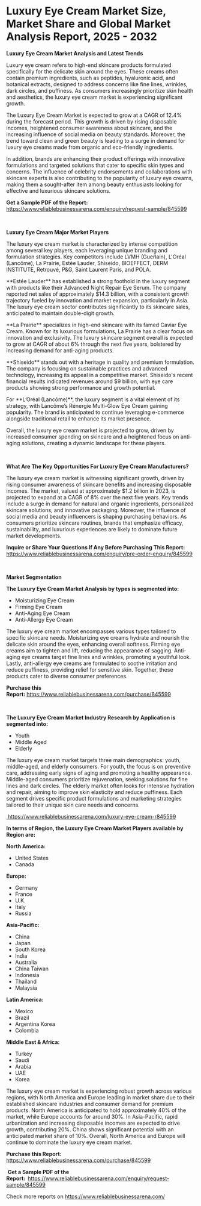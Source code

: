 <p><h1>Luxury Eye Cream Market Size, Market Share and Global Market Analysis Report, 2025 - 2032</h1></p><p><strong>Luxury Eye Cream Market Analysis and Latest Trends</strong></p>
<p><p>Luxury eye cream refers to high-end skincare products formulated specifically for the delicate skin around the eyes. These creams often contain premium ingredients, such as peptides, hyaluronic acid, and botanical extracts, designed to address concerns like fine lines, wrinkles, dark circles, and puffiness. As consumers increasingly prioritize skin health and aesthetics, the luxury eye cream market is experiencing significant growth.</p><p>The Luxury Eye Cream Market is expected to grow at a CAGR of 12.4% during the forecast period. This growth is driven by rising disposable incomes, heightened consumer awareness about skincare, and the increasing influence of social media on beauty standards. Moreover, the trend toward clean and green beauty is leading to a surge in demand for luxury eye creams made from organic and eco-friendly ingredients. </p><p>In addition, brands are enhancing their product offerings with innovative formulations and targeted solutions that cater to specific skin types and concerns. The influence of celebrity endorsements and collaborations with skincare experts is also contributing to the popularity of luxury eye creams, making them a sought-after item among beauty enthusiasts looking for effective and luxurious skincare solutions.</p></p>
<p><strong>Get a Sample PDF of the Report:&nbsp;</strong> <a href="https://www.reliablebusinessarena.com/enquiry/request-sample/845599?utm_campaign=1912&utm_medium=2&utm_source=Github&utm_content=ia&utm_term=08022025&utm_id=luxury-eye-cream">https://www.reliablebusinessarena.com/enquiry/request-sample/845599</a></p>
<p>&nbsp;</p>
<p><strong>Luxury Eye Cream Major Market Players</strong></p>
<p><p>The luxury eye cream market is characterized by intense competition among several key players, each leveraging unique branding and formulation strategies. Key competitors include LVMH (Guerlain), L'Oréal (Lancôme), La Prairie, Estée Lauder, Shiseido, BIOEFFECT, DERM INSTITUTE, Retrouvé, P&G, Saint Laurent Paris, and POLA.</p><p>**Estée Lauder** has established a strong foothold in the luxury segment with products like their Advanced Night Repair Eye Serum. The company reported net sales of approximately $14.3 billion, with a consistent growth trajectory fueled by innovation and market expansion, particularly in Asia. The luxury eye cream sector contributes significantly to its skincare sales, anticipated to maintain double-digit growth.</p><p>**La Prairie** specializes in high-end skincare with its famed Caviar Eye Cream. Known for its luxurious formulations, La Prairie has a clear focus on innovation and exclusivity. The luxury skincare segment overall is expected to grow at CAGR of about 6% through the next five years, bolstered by increasing demand for anti-aging products.</p><p>**Shiseido** stands out with a heritage in quality and premium formulation. The company is focusing on sustainable practices and advanced technology, increasing its appeal in a competitive market. Shiseido's recent financial results indicated revenues around $9 billion, with eye care products showing strong performance and growth potential.</p><p>For **L’Oréal (Lancôme)**, the luxury segment is a vital element of its strategy, with Lancôme’s Rénergie Multi-Glow Eye Cream gaining popularity. The brand is anticipated to continue leveraging e-commerce alongside traditional retail to enhance its market presence.</p><p>Overall, the luxury eye cream market is projected to grow, driven by increased consumer spending on skincare and a heightened focus on anti-aging solutions, creating a dynamic landscape for these players.</p></p>
<p>&nbsp;</p>
<p><strong>What Are The Key Opportunities For Luxury Eye Cream Manufacturers?</strong></p>
<p><p>The luxury eye cream market is witnessing significant growth, driven by rising consumer awareness of skincare benefits and increasing disposable incomes. The market, valued at approximately $1.2 billion in 2023, is projected to expand at a CAGR of 8% over the next five years. Key trends include a surge in demand for natural and organic ingredients, personalized skincare solutions, and innovative packaging. Moreover, the influence of social media and beauty influencers is shaping purchasing behaviors. As consumers prioritize skincare routines, brands that emphasize efficacy, sustainability, and luxurious experiences are likely to dominate future market developments.</p></p>
<p><strong>Inquire or Share Your Questions If Any Before Purchasing This Report:</strong> <a href="https://www.reliablebusinessarena.com/enquiry/pre-order-enquiry/845599?utm_campaign=1912&utm_medium=2&utm_source=Github&utm_content=ia&utm_term=08022025&utm_id=luxury-eye-cream">https://www.reliablebusinessarena.com/enquiry/pre-order-enquiry/845599</a></p>
<p>&nbsp;</p>
<p><strong>Market Segmentation</strong></p>
<p><strong>The Luxury Eye Cream Market Analysis by types is segmented into:</strong></p>
<p><ul><li>Moisturizing Eye Cream</li><li>Firming Eye Cream</li><li>Anti-Aging Eye Cream</li><li>Anti-Allergy Eye Cream</li></ul></p>
<p><p>The luxury eye cream market encompasses various types tailored to specific skincare needs. Moisturizing eye creams hydrate and nourish the delicate skin around the eyes, enhancing overall softness. Firming eye creams aim to tighten and lift, reducing the appearance of sagging. Anti-aging eye creams target fine lines and wrinkles, promoting a youthful look. Lastly, anti-allergy eye creams are formulated to soothe irritation and reduce puffiness, providing relief for sensitive skin. Together, these products cater to diverse consumer preferences.</p></p>
<p><strong>Purchase this Report:&nbsp;</strong><a href="https://www.reliablebusinessarena.com/purchase/845599?utm_campaign=1912&utm_medium=2&utm_source=Github&utm_content=ia&utm_term=08022025&utm_id=luxury-eye-cream">https://www.reliablebusinessarena.com/purchase/845599</a></p>
<p>&nbsp;</p>
<p><strong>The Luxury Eye Cream Market Industry Research by Application is segmented into:</strong></p>
<p><ul><li>Youth</li><li>Middle Aged</li><li>Elderly</li></ul></p>
<p><p>The luxury eye cream market targets three main demographics: youth, middle-aged, and elderly consumers. For youth, the focus is on preventive care, addressing early signs of aging and promoting a healthy appearance. Middle-aged consumers prioritize rejuvenation, seeking solutions for fine lines and dark circles. The elderly market often looks for intensive hydration and repair, aiming to improve skin elasticity and reduce puffiness. Each segment drives specific product formulations and marketing strategies tailored to their unique skin care needs and concerns.</p></p>
<p><a href="https://www.reliablebusinessarena.com/luxury-eye-cream-r845599?utm_campaign=1912&utm_medium=2&utm_source=Github&utm_content=ia&utm_term=08022025&utm_id=luxury-eye-cream">&nbsp;https://www.reliablebusinessarena.com/luxury-eye-cream-r845599</a></p>
<p><strong>In terms of Region, the Luxury Eye Cream Market Players available by Region are:</strong></p>
<p>
    <p> <strong> North America: </strong>
        <ul>
            <li>United States</li>
            <li>Canada</li>
        </ul>
        </p> 
    <p> <strong> Europe: </strong>
        <ul>
            <li>Germany</li>
            <li>France</li>
            <li>U.K.</li>
            <li>Italy</li>
            <li>Russia</li>
        </ul>
        </p> 
    <p> <strong> Asia-Pacific: </strong>
        <ul>
            <li>China</li>
            <li>Japan</li>
            <li>South Korea</li>
            <li>India</li>
            <li>Australia</li>
            <li>China Taiwan</li>
            <li>Indonesia</li>
            <li>Thailand</li>
            <li>Malaysia</li>
        </ul>
        </p> 
    <p> <strong> Latin America: </strong>
        <ul>
            <li>Mexico</li>
            <li>Brazil</li>
            <li>Argentina Korea</li>
            <li>Colombia</li>
        </ul>
        </p> 
    <p> <strong> Middle East & Africa: </strong>
        <ul>
            <li>Turkey</li>
            <li>Saudi</li>
            <li>Arabia</li>
            <li>UAE</li>
            <li>Korea</li>
        </ul>
    </p>
    </p>
<p><p>The luxury eye cream market is experiencing robust growth across various regions, with North America and Europe leading in market share due to their established skincare industries and consumer demand for premium products. North America is anticipated to hold approximately 40% of the market, while Europe accounts for around 30%. In Asia-Pacific, rapid urbanization and increasing disposable incomes are expected to drive growth, contributing 20%. China shows significant potential with an anticipated market share of 10%. Overall, North America and Europe will continue to dominate the luxury eye cream market.</p></p>
<p><strong>Purchase this Report: </strong><a href="https://www.reliablebusinessarena.com/purchase/845599?utm_campaign=1912&utm_medium=2&utm_source=Github&utm_content=ia&utm_term=08022025&utm_id=luxury-eye-cream">https://www.reliablebusinessarena.com/purchase/845599</a></p>
<p>&nbsp;<strong>Get a Sample PDF of the Report:&nbsp;&nbsp;</strong><a href="https://www.reliablebusinessarena.com/enquiry/request-sample/845599?utm_campaign=1912&utm_medium=2&utm_source=Github&utm_content=ia&utm_term=08022025&utm_id=luxury-eye-cream">https://www.reliablebusinessarena.com/enquiry/request-sample/845599</a></p>
<p><strong></strong></p>
<p>Check more reports on <a href="https://www.reliablebusinessarena.com/?utm_campaign=1912&utm_medium=2&utm_source=Github&utm_content=ia&utm_term=08022025&utm_id=luxury-eye-cream">https://www.reliablebusinessarena.com/</a></p>